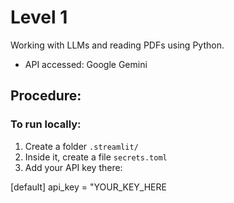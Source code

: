 # Level 1

Working with LLMs and reading PDFs using Python.
- API accessed: Google Gemini

## Procedure:


### To run locally:
1. Create a folder `.streamlit/`
2. Inside it, create a file `secrets.toml`
3. Add your API key there:

[default]
api_key = "YOUR_KEY_HERE
